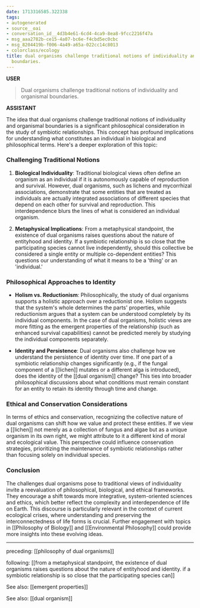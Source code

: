 ```yaml
---
date: 1713316585.322338
tags:
- autogenerated
- source__oai
- conversation_id__4d3b4e61-6cd4-4ca9-8ea8-9fcc2216f47a
- msg_aaa2782b-ce15-4a07-bc6e-f4cbd5ec0cbc
- msg_8204419b-f006-4a49-a65a-022cc14c8013
- colorclass/ecology
title: dual organisms challenge traditional notions of individuality and organismal
  boundaries.
---
```


**USER**

> Dual organisms challenge traditional notions of individuality and organismal boundaries.


**ASSISTANT**

The idea that dual organisms challenge traditional notions of individuality and organismal boundaries is a significant philosophical consideration in the study of symbiotic relationships. This concept has profound implications for understanding what constitutes an individual in biological and philosophical terms. Here's a deeper exploration of this topic:

### Challenging Traditional Notions

1. **Biological Individuality**: Traditional biological views often define an organism as an individual if it is autonomously capable of reproduction and survival. However, dual organisms, such as lichens and mycorrhizal associations, demonstrate that some entities that are treated as individuals are actually integrated associations of different species that depend on each other for survival and reproduction. This interdependence blurs the lines of what is considered an individual organism.

2. **Metaphysical Implications**: From a metaphysical standpoint, the existence of dual organisms raises questions about the nature of entityhood and identity. If a symbiotic relationship is so close that the participating species cannot live independently, should this collective be considered a single entity or multiple co-dependent entities? This questions our understanding of what it means to be a 'thing' or an 'individual.'

### Philosophical Approaches to Identity

- **Holism vs. Reductionism**: Philosophically, the study of dual organisms supports a holistic approach over a reductionist one. Holism suggests that the system's whole determines the parts' properties, while reductionism argues that a system can be understood completely by its individual components. In the case of dual organisms, holistic views are more fitting as the emergent properties of the relationship (such as enhanced survival capabilities) cannot be predicted merely by studying the individual components separately.

- **Identity and Persistence**: Dual organisms also challenge how we understand the persistence of identity over time. If one part of a symbiotic relationship changes significantly (e.g., if the fungal component of a [[lichen]] mutates or a different alga is introduced), does the identity of the [[dual organism]] change? This ties into broader philosophical discussions about what conditions must remain constant for an entity to retain its identity through time and change.

### Ethical and Conservation Considerations

In terms of ethics and conservation, recognizing the collective nature of dual organisms can shift how we value and protect these entities. If we view a [[lichen]] not merely as a collection of fungus and algae but as a unique organism in its own right, we might attribute to it a different kind of moral and ecological value. This perspective could influence conservation strategies, prioritizing the maintenance of symbiotic relationships rather than focusing solely on individual species.

### Conclusion

The challenges dual organisms pose to traditional views of individuality invite a reevaluation of philosophical, biological, and ethical frameworks. They encourage a shift towards more integrative, system-oriented sciences and ethics, which better reflect the complexity and interdependence of life on Earth. This discourse is particularly relevant in the context of current ecological crises, where understanding and preserving the interconnectedness of life forms is crucial. Further engagement with topics in [[Philosophy of Biology]] and [[Environmental Philosophy]] could provide more insights into these evolving ideas.


---

preceding: [[philosophy of dual organisms]]  


following: [[from a metaphysical standpoint, the existence of dual organisms raises questions about the nature of entityhood and identity. if a symbiotic relationship is so close that the participating species can]]

See also: [[emergent properties]]


See also: [[dual organism]]